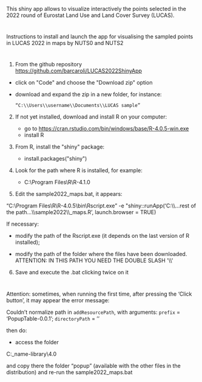 
<!-- README.md is generated from README.Rmd. Please edit README.Rmd file -->

This shiny app allows to visualize interactively the points selected in
the 2022 round of Eurostat Land Use and Land Cover Survey (LUCAS).

# 

Instructions to install and launch the app for visualising the sampled
points in LUCAS 2022 in maps by NUTS0 and NUTS2

# 

1.  From the github repository <https://github.com/barcaroli/LUCAS2022ShinyApp> 

- click on "Code" and choose the "Download zip" option

- download and expand the zip in a new folder, for instance:

      “C:\\Users\\username\\Documents\\LUCAS sample”



2.  If not yet installed, download and install R on your computer:
      - go to
        <https://cran.rstudio.com/bin/windows/base/R-4.0.5-win.exe>
      - install R
3.  From R, install the "shiny" package:
      - install.packages("shiny")
4.  Look for the path where R is installed, for example:

      - C:\Program Files\R\R-4.1.0

5.  Edit the sample2022\_maps.bat, it appears:

“C:\\Program Files\\R\\R-4.0.5\\bin\\Rscript.exe” -e
"shiny::runApp(‘C:\\\\…rest of the path…\\\\sample2022\\\\_maps.R’,
launch.browser = TRUE)

If necessary:

- modify the path of the Rscript.exe (it depends on the last version of R
installed);

- modify the path of the folder where the files have
been downloaded. ATTENTION: IN THIS PATH YOU NEED THE DOUBLE SLASH '\\\\'

6.  Save and execute the .bat clicking twice on it

# 

Attention: sometimes, when running the first time, after pressing the ‘Click
button’, it may appear the error message:

Couldn’t normalize path in `addResourcePath`, with arguments: `prefix` =
‘PopupTable-0.0.1’; `directoryPath` = ’’

then do:

  - access the folder

C:\_name-library\\4.0

and copy there the folder “popup” (available with the other files in the
distribution) and re-run the sample2022\_maps.bat
